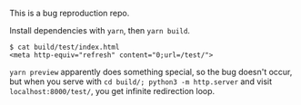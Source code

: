 This is a bug reproduction repo.

Install dependencies with `yarn`, then `yarn build`.

```
$ cat build/test/index.html
<meta http-equiv="refresh" content="0;url=/test/">
```

`yarn preview` apparently does something special, so the bug doesn't occur, but when you serve with `cd build/; python3 -m http.server` and visit `localhost:8000/test/`, you get infinite redirection loop.
